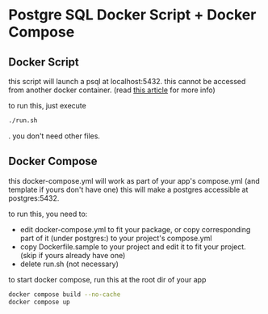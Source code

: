 # Postgre SQL Docker Script + Docker Compose

## Docker Script

this script will launch a psql at localhost:5432.
this cannot be accessed from another docker container. 
(read [this article](https://zenn.dev/gladevise/articles/access-localhost-from-docker-container#failed-to-connect-to-host.docker.internal-port-xxxx-after-0-ms%3A-connection-refused) for more info)

to run this, just execute
```sh
./run.sh
```
. you don't need other files.

## Docker Compose

this docker-compose.yml will work as part of your app's compose.yml (and template if yours don't have one)
this will make a postgres accessible at postgres:5432.

to run this, you need to:
- edit docker-compose.yml to fit your package,
    or copy corresponding part of it (under postgres:) to your project's compose.yml
- copy Dockerfile.sample to your project and edit it to fit your project. (skip if yours already have one)
- delete run.sh (not necessary)

to start docker compose, run this at the root dir of your app
```sh
docker compose build --no-cache
docker compose up
```
